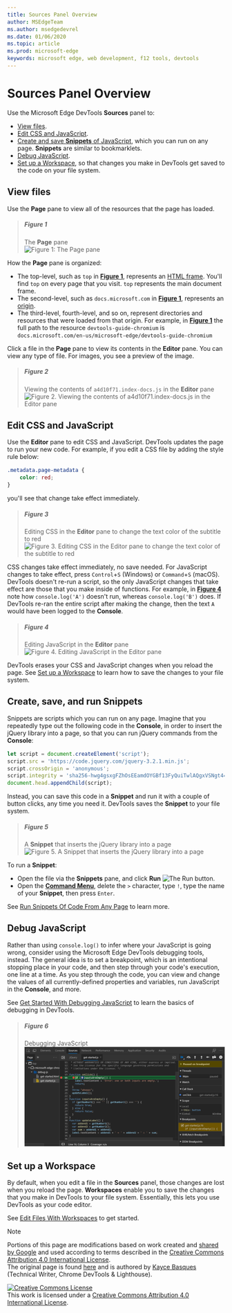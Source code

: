 ```yaml
---
title: Sources Panel Overview
author: MSEdgeTeam
ms.author: msedgedevrel
ms.date: 01/06/2020
ms.topic: article
ms.prod: microsoft-edge
keywords: microsoft edge, web development, f12 tools, devtools
---
```

<!-- Copyright Kayce Basques 

   Licensed under the Apache License, Version 2.0 (the "License");
   you may not use this file except in compliance with the License.
   You may obtain a copy of the License at

       https://www.apache.org/licenses/LICENSE-2.0

   Unless required by applicable law or agreed to in writing, software
   distributed under the License is distributed on an "AS IS" BASIS,
   WITHOUT WARRANTIES OR CONDITIONS OF ANY KIND, either express or implied.
   See the License for the specific language governing permissions and
   limitations under the License. -->






# Sources Panel Overview 



Use the Microsoft Edge DevTools **Sources** panel to:

*   [View files](#view-files).  
*   [Edit CSS and JavaScript](#edit-css-and-javascript).  
*   [Create and save **Snippets** of JavaScript](#create-save-and-run-snippets), which you can run on any page.  **Snippets** are similar to bookmarklets.  
*   [Debug JavaScript](#debug-javascript).  
*   [Set up a Workspace](#set-up-a-workspace), so that changes you make in DevTools get saved to the code on
  your file system.  

## View files 

Use the **Page** pane to view all of the resources that the page has loaded.

> ##### Figure 1  
> The **Page** pane  
> ![Figure 1: The Page pane][ImageSourcesPagePane]  

How the **Page** pane is organized:  
*   The top-level, such as `top` in [**Figure 1**](#figure-1), represents an [HTML frame][HTML4Frames].  You'll find `top` on every page that you visit. `top` represents the main document frame.  
*   The second-level, such as `docs.microsoft.com` in [**Figure 1**](#figure-1), represents an [origin][HTMLOrigin].  
*   The third-level, fourth-level, and so on, represent directories and resources that were loaded from that origin.  For example, in [**Figure 1**](#figure-1) the full path to the resource `devtools-guide-chromium` is `docs.microsoft.com/en-us/microsoft-edge/devtools-guide-chromium`  

[HTML4Frames]: https://www.w3.org/TR/html401/present/frames.html  
[HTMLOrigin]: https://html.spec.whatwg.org/multipage/origin.html#origin  

Click a file in the **Page** pane to view its contents in the **Editor** pane.  You can view any type of file. For images, you see a preview of the image.  

> ##### Figure 2  
> Viewing the contents of `a4d10f71.index-docs.js` in the **Editor** pane  
> ![Figure 2. Viewing the contents of a4d10f71.index-docs.js in the Editor pane][ImageSourcesEditorPane]  

## Edit CSS and JavaScript 

Use the **Editor** pane to edit CSS and JavaScript.  DevTools updates the page to run your new code. For example, if you edit a CSS file by adding the style rule below:

```css
.metadata.page-metadata {
    color: red;
}
```

you'll see that change take effect immediately.

> ##### Figure 3  
> Editing CSS in the **Editor** pane to change the text color of the subtitle to red  
> ![Figure 3. Editing CSS in the Editor pane to change the text color of the subtitle to red][ImageEditCSS]  

CSS changes take effect immediately, no save needed. For JavaScript changes to take effect, press `Control`+`S` \(Windows\) or `Command`+`S` \(macOS\). DevTools doesn't re-run a script, so the only JavaScript changes that take effect are those that you make inside of functions.  For example, in [**Figure 4**](#figure-4) note how `console.log('A')` doesn't run, whereas `console.log('B')` does. If DevTools re-ran the entire script after making the change, then the text `A` would have been logged to the **Console**. 

> ##### Figure 4  
> Editing JavaScript in the **Editor** pane  
> ![Figure 4. Editing JavaScript in the Editor pane][ImageEditJS]  

DevTools erases your CSS and JavaScript changes when you reload the page. See [Set up a Workspace](#set-up-a-workspace) to learn how to save the changes to your file system.  

## Create, save, and run Snippets 

Snippets are scripts which you can run on any page. Imagine that you repeatedly type out the following code in the **Console**, in order to insert the jQuery library into a page, so that you can run jQuery commands from the **Console**:  

```javascript
let script = document.createElement('script');
script.src = 'https://code.jquery.com/jquery-3.2.1.min.js';
script.crossOrigin = 'anonymous';
script.integrity = 'sha256-hwg4gsxgFZhOsEEamdOYGBf13FyQuiTwlAQgxVSNgt4=';
document.head.appendChild(script);
```  

Instead, you can save this code in a **Snippet** and run it with a couple of button clicks, any time you need it. DevTools saves the **Snippet** to your file system.  

> ##### Figure 5  
> A **Snippet** that inserts the jQuery library into a page  
> ![Figure 5. A Snippet that inserts the jQuery library into a page][ImageSnippet]  

To run a **Snippet**:

*   Open the file via the **Snippets** pane, and click **Run** ![The Run button][ImageRunIcon].  
*   Open the **[Command Menu][UICommandMenu]**, delete the `>` character, type `!`, type the name of your **Snippet**, then press `Enter`.  

See [Run Snippets Of Code From Any Page][Snippet] to learn more.

[Snippet]: ./javascript/snippets.md
[UICommandMenu]: ./command-menu/index.md 

## Debug JavaScript 

Rather than using `console.log()` to infer where your JavaScript is going wrong, consider using the Microsoft Edge DevTools debugging tools, instead. The general idea is to set a breakpoint, which is an intentional stopping place in your code, and then step through your code's execution, one line at a time. As you step through the code, you can view and change the values of all currently-defined properties and variables, run JavaScript in the **Console**, and more.

See [Get Started With Debugging JavaScript](./javascript/index.md) to learn the
basics of debugging in DevTools.

> ##### Figure 6  
> Debugging JavaScript  
> ![Figure 6. Debugging JavaScript][ImageDebugging]  


## Set up a Workspace 

By default, when you edit a file in the **Sources** panel, those changes are lost when you reload the page.  **Workspaces** enable you to save the changes that you make in DevTools to your file system.  Essentially, this lets you use DevTools as your code editor.

See [Edit Files With Workspaces][Workspaces] to get started.

[Workspaces]: ./workspaces/index.md

 



<!-- image links -->  

[ImageRunIcon]: /microsoft-edge/media/run-snippet-icon.msft.png  

[ImageSourcesPagePane]: /microsoft-edge/media/sources-page-pane.msft.png "Figure 1: The Page pane"  
[ImageSourcesEditorPane]: /microsoft-edge/media/sources-editor-pane.msft.png "Figure 2: Viewing the contents of a4d10f71.index-docs.js in the Editor pane"  
[ImageEditCSS]: /microsoft-edge/media/edit-css.msft.png "Figure 3: Editing CSS in the Editor pane to change the text color of the subtitle to red"  
[ImageEditJS]: /microsoft-edge/media/edit-js.msft.png "Figure 4: Editing JavaScript in the Editor pane"  
[ImageSnippet]: /microsoft-edge/media/snippet.msft.png "Figure 5: A Snippet that inserts the jQuery library into a page"  
[ImageDebugging]: images/debugging.msft.png "Figure 6: Debugging JavaScript"  

> [!NOTE]
> Portions of this page are modifications based on work created and [shared by Google][GoogleSitePolicies] and used according to terms described in the [Creative Commons Attribution 4.0 International License][CCA4IL].  
> The original page is found [here](https://developers.google.com/web/tools/chrome-devtools/sources) and is authored by [Kayce Basques][KayceBasques] \(Technical Writer, Chrome DevTools \& Lighthouse\).  

[![Creative Commons License][CCby4Image]][CCA4IL]  
This work is licensed under a [Creative Commons Attribution 4.0 International License][CCA4IL].  

[CCA4IL]: https://creativecommons.org/licenses/by/4.0  
[CCby4Image]: https://i.creativecommons.org/l/by/4.0/88x31.png  
[GoogleSitePolicies]: https://developers.google.com/terms/site-policies  
[KayceBasques]: https://developers.google.com/web/resources/contributors/kaycebasques  

